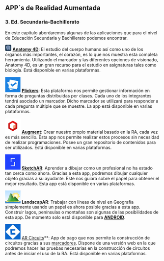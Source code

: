 ## APP´s de Realidad Aumentada

### 3\. Ed. Secundaria-Bachillerato

En este capítulo abordaremos algunas de las aplicaciones que para el nivel de Educación Secundaria y Bachillerato podemos encontrar.

<img src='img/unnamed-1.png' alt='20' width='20'/> **[Anatomy 4D](http://anatomy4d.daqri.com/)**: El estudio del cuerpo humano así como uno de los órganos más importantes, el corazón, es lo que nos muestra esta completa herramienta. Utilizando el marcador y las diferentes opciones de visionado, Anatomy 4D, es un gran recurso para el estudio en asignaturas tales como biología. Está disponible en varias plataformas.

<img src='img/Plickers.png' alt='' width='50'/> **[Plickers](https://www.plickers.com/)**: Esta plataforma nos permite gestionar información en forma de preguntas distribuidas por clases. Cada uno de los integrantes tendrá asociado un marcador. Dicho marcador se utilizará para responder a cada pregunta múltiple que se muestre. La app está disponible en varias plataformas.

<img src='img/default.png' alt='' width='50'/> **[Augment](http://www.augment.com/es/)**: Crear nuestro propio material basado en la RA, cada vez es más sencillo. Esta app nos permite realizar estos procesos sin necesidad de realizar programaciones. Posee un gran repositorio de contenidos para ser utilizados. Está disponible en varias plataformas.

<img src='img/sketchAR.jpg' alt='' width='50'/> **[SketchAR](http://sketchar.tech/)**: Aprender a dibujar como un profesional no ha estado tan cerca como ahora. Gracias a esta app, podremos dibujar cualquier objeto gracias a su ayudante. Este nos guiará sobre el papel para obtener el mejor resultado. Esta app está disponible en varias plataformas.

<img src='img/landscapAR.png' alt='' width='50'/> **LandscapAR**: Trabajar con líneas de nivel en Geografía simplemente usando un papel es ahora posible gracias a esta app. Construir lagos, penínsulas o montañas son algunas de las posibilidades de esta app. De momento solo está disponible para [**ANDROID**](https://play.google.com/store/apps/details?id=de.berlin.reality.augmented.landscapar&hl=es).

<img src='img/download.png' alt='' width='50'/> [AR Circuits](http://arcircuits.com/)**: App de pago que nos permite la construcción de circuitos gracias a sus [marcadores](https://moodle.catedu.es/mod/url/view.php?id=2996 "Marcadores"). Dispone de una versión web en la que podremos hacer las pruebas necesarias en la construcción de circuitos antes de iniciar el uso de la RA. Está disponible en varias plataformas.